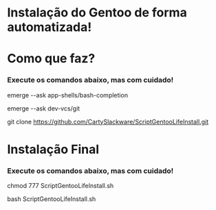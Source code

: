# Instalação do Gentoo de forma automatizada!

# Como que faz?
### Execute os comandos abaixo, mas com cuidado!

emerge --ask app-shells/bash-completion

emerge --ask dev-vcs/git

git clone https://github.com/CartySlackware/ScriptGentooLifeInstall.git

# Instalação Final
###  Execute os comandos abaixo, mas com cuidado!

chmod 777 ScriptGentooLifeInstall.sh

bash ScriptGentooLifeInstall.sh

